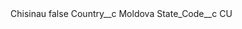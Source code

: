 <?xml version="1.0" encoding="UTF-8"?>
<CustomMetadata xmlns="http://soap.sforce.com/2006/04/metadata" xmlns:xsi="http://www.w3.org/2001/XMLSchema-instance" xmlns:xsd="http://www.w3.org/2001/XMLSchema">
    <label>Chisinau</label>
    <protected>false</protected>
    <values>
        <field>Country__c</field>
        <value xsi:type="xsd:string">Moldova</value>
    </values>
    <values>
        <field>State_Code__c</field>
        <value xsi:type="xsd:string">CU</value>
    </values>
</CustomMetadata>
